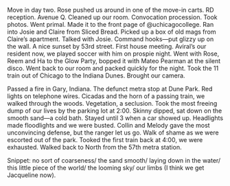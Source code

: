 Move in day two. Rose pushed us around in one of the move-in carts. RD reception. Avenue Q. Cleaned up our room. Convocation procession. Took photos. Went primal. Made it to the front page of @uchicagocollege. Ran into Josie and Claire from Sliced Bread. Picked up a box of old mags from Claire’s apartment. Talked with Josie. Command hooks—put glizzy up on the wall. A nice sunset by 53rd street. First house meeting. Aviral’s our resident now, we played soccer with him on prospie night. Went with Rose, Reem and Ha to the Glow Party, bopped it with Mateo Pearman at the silent disco. Went back to our room and packed quickly for the night. Took the 11 train out of Chicago to the Indiana Dunes. Brought our camera. 

Passed a fire in Gary, Indiana. The defunct metra stop at Dune Park. Red lights on telephone wires. Cicadas and the horn of a passing train, we walked through the woods. Vegetation, a seclusion. Took the most freeing dump of our lives by the parking lot at 2:00. Skinny dipped, sat down on the smooth sand—a cold bath. Stayed until 3 when a car showed up. Headlights made floodlights and we were busted. Collin and Melody gave the most unconvincing defense, but the ranger let us go. Walk of shame as we were escorted out of the park. Tooked the first train back at 4:00, we were exhausted. Walked back to North from the 57th metra station.

Snippet: no sort of coarseness/ the sand smooth/ laying down in the water/ this little piece of the world/ the looming sky/ our limbs (I think we get Jacqueline now).

